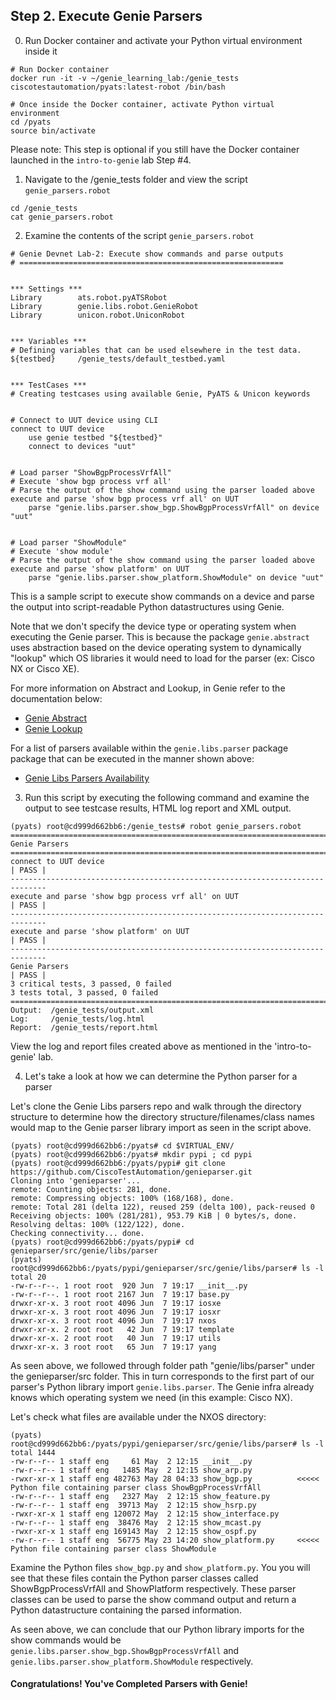 ## Step 2. Execute Genie Parsers


0. Run Docker container and activate your Python virtual environment inside it

```
# Run Docker container
docker run -it -v ~/genie_learning_lab:/genie_tests ciscotestautomation/pyats:latest-robot /bin/bash

# Once inside the Docker container, activate Python virtual environment
cd /pyats
source bin/activate
```

Please note: This step is optional if you still have the Docker container launched in the `intro-to-genie` lab Step #4.


1. Navigate to the /genie_tests folder and view the script `genie_parsers.robot`

```
cd /genie_tests
cat genie_parsers.robot
```


2. Examine the contents of the script `genie_parsers.robot`

```
# Genie Devnet Lab-2: Execute show commands and parse outputs
# ===========================================================


*** Settings ***
Library        ats.robot.pyATSRobot
Library        genie.libs.robot.GenieRobot
Library        unicon.robot.UniconRobot


*** Variables ***
# Defining variables that can be used elsewhere in the test data.
${testbed}     /genie_tests/default_testbed.yaml


*** TestCases ***
# Creating testcases using available Genie, PyATS & Unicon keywords


# Connect to UUT device using CLI
connect to UUT device
    use genie testbed "${testbed}"
    connect to devices "uut"


# Load parser "ShowBgpProcessVrfAll"
# Execute 'show bgp process vrf all'
# Parse the output of the show command using the parser loaded above
execute and parse 'show bgp process vrf all' on UUT
    parse "genie.libs.parser.show_bgp.ShowBgpProcessVrfAll" on device "uut"


# Load parser "ShowModule"
# Execute 'show module'
# Parse the output of the show command using the parser loaded above
execute and parse 'show platform' on UUT
    parse "genie.libs.parser.show_platform.ShowModule" on device "uut"
```

This is a sample script to execute show commands on a device and parse the output into script-readable Python datastructures using Genie.

Note that we don't specify the device type or operating system when executing the Genie parser. This is because the package `genie.abstract` uses abstraction based on the device operating system to dynamically "lookup" which OS libraries it would need to load for the parser (ex: Cisco NX or Cisco XE).

For more information on Abstract and Lookup, in Genie refer to the documentation below:
- [Genie Abstract](https://pubhub.devnetcloud.com/media/pyats-packages/docs/abstract/introduction.html)
- [Genie Lookup](https://pubhub.devnetcloud.com/media/pyats-packages/docs/abstract/lookup_class.html)

For a list of parsers available within the `genie.libs.parser` package package that can be executed in the manner shown above:
- [Genie Libs Parsers Availability](https://github.com/CiscoTestAutomation/genieparser)

3. Run this script by executing the following command and examine the output to see testcase results, HTML log report and XML output.

```
(pyats) root@cd999d662bb6:/genie_tests# robot genie_parsers.robot
==============================================================================
Genie Parsers
==============================================================================
connect to UUT device                                                 | PASS |
------------------------------------------------------------------------------
execute and parse 'show bgp process vrf all' on UUT                   | PASS |
------------------------------------------------------------------------------
execute and parse 'show platform' on UUT                              | PASS |
------------------------------------------------------------------------------
Genie Parsers                                                         | PASS |
3 critical tests, 3 passed, 0 failed
3 tests total, 3 passed, 0 failed
==============================================================================
Output:  /genie_tests/output.xml
Log:     /genie_tests/log.html
Report:  /genie_tests/report.html
```

View the log and report files created above as mentioned in the 'intro-to-genie' lab.


4. Let's take a look at how we can determine the Python parser for a parser

Let's clone the Genie Libs parsers repo and walk through the directory structure to determine how the directory structure/filenames/class names would map to the Genie parser library import as seen in the script above.

```
(pyats) root@cd999d662bb6:/pyats# cd $VIRTUAL_ENV/
(pyats) root@cd999d662bb6:/pyats# mkdir pypi ; cd pypi
(pyats) root@cd999d662bb6:/pyats/pypi# git clone https://github.com/CiscoTestAutomation/genieparser.git
Cloning into 'genieparser'...
remote: Counting objects: 281, done.
remote: Compressing objects: 100% (168/168), done.
remote: Total 281 (delta 122), reused 259 (delta 100), pack-reused 0
Receiving objects: 100% (281/281), 953.79 KiB | 0 bytes/s, done.
Resolving deltas: 100% (122/122), done.
Checking connectivity... done.
(pyats) root@cd999d662bb6:/pyats/pypi# cd genieparser/src/genie/libs/parser
(pyats) root@cd999d662bb6:/pyats/pypi/genieparser/src/genie/libs/parser# ls -l
total 20
-rw-r--r--. 1 root root  920 Jun  7 19:17 __init__.py
-rw-r--r--. 1 root root 2167 Jun  7 19:17 base.py
drwxr-xr-x. 3 root root 4096 Jun  7 19:17 iosxe
drwxr-xr-x. 3 root root 4096 Jun  7 19:17 iosxr
drwxr-xr-x. 3 root root 4096 Jun  7 19:17 nxos
drwxr-xr-x. 2 root root   42 Jun  7 19:17 template
drwxr-xr-x. 2 root root   40 Jun  7 19:17 utils
drwxr-xr-x. 3 root root   65 Jun  7 19:17 yang
```

As seen above, we followed through folder path "genie/libs/parser" under the genieparser/src folder. This in turn corresponds to the first part of our parser's Python library import `genie.libs.parser`. The Genie infra already knows which operating system we need (in this example: Cisco NX).

Let's check what files are available under the NXOS directory:

```
(pyats) root@cd999d662bb6:/pyats/pypi/genieparser/src/genie/libs/parser# ls -l
total 1444
-rw-r--r-- 1 staff eng     61 May  2 12:15 __init__.py
-rw-r--r-- 1 staff eng   1485 May  2 12:15 show_arp.py
-rwxr-xr-x 1 staff eng 482763 May 28 04:33 show_bgp.py          <<<<< Python file containing parser class ShowBgpProcessVrfAll
-rw-r--r-- 1 staff eng   2327 May  2 12:15 show_feature.py
-rw-r--r-- 1 staff eng  39713 May  2 12:15 show_hsrp.py
-rwxr-xr-x 1 staff eng 120072 May  2 12:15 show_interface.py
-rw-r--r-- 1 staff eng  38476 May  2 12:15 show_mcast.py
-rwxr-xr-x 1 staff eng 169143 May  2 12:15 show_ospf.py
-rw-r--r-- 1 staff eng  56775 May 23 14:20 show_platform.py     <<<<< Python file containing parser class ShowModule
```

Examine the Python files `show_bgp.py` and `show_platform.py`. You you will see that these files contain the Python parser classes called ShowBgpProcessVrfAll and ShowPlatform respectively. These parser classes can be used to parse the show command output and return a Python datastructure containing the parsed information.

As seen above, we can conclude that our Python library imports for the show commands would be `genie.libs.parser.show_bgp.ShowBgpProcessVrfAll` and `genie.libs.parser.show_platform.ShowModule` respectively.


#### Congratulations! You've Completed Parsers with Genie!
